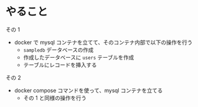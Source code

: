 # やること

その 1

- docker で mysql コンテナを立てて、そのコンテナ内部で以下の操作を行う
  - `sampledb` データベースの作成
  - 作成したデータベースに `users` テーブルを作成
  - テーブルにレコードを挿入する

その 2

- docker compose コマンドを使って、mysql コンテナを立てる
  - その 1 と同様の操作を行う
